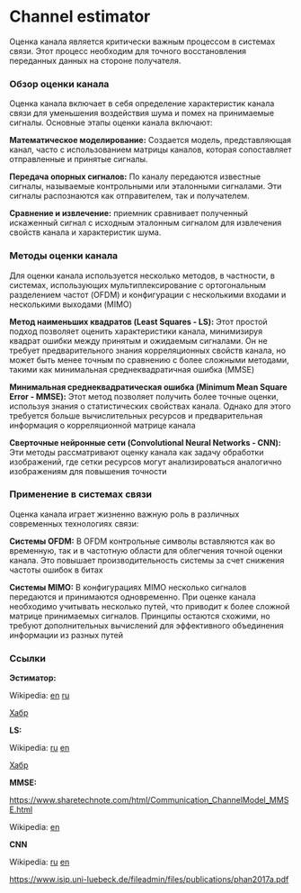 <h1>Channel estimator</h1>

Оценка канала является критически важным процессом в системах связи. Этот процесс необходим для точного восстановления переданных данных на стороне получателя.

<h3>Обзор оценки канала</h3>

Оценка канала включает в себя определение характеристик канала связи для уменьшения воздействия шума и помех на принимаемые сигналы. Основные этапы оценки канала включают:

**Математическое моделирование:** Создается модель, представляющая канал, часто с использованием матрицы каналов, которая сопоставляет отправленные и принятые сигналы.

**Передача опорных сигналов:** По каналу передаются известные сигналы, называемые контрольными или эталонными сигналами. Эти сигналы распознаются как отправителем, так и получателем.

**Сравнение и извлечение:** приемник сравнивает полученный искаженный сигнал с исходным эталонным сигналом для извлечения свойств канала и характеристик шума.

<h3>Методы оценки канала</h3>

Для оценки канала используется несколько методов, в частности, в системах, использующих мультиплексирование с ортогональным разделением частот (OFDM) и конфигурации с несколькими входами и несколькими выходами (MIMO)

**Метод наименьших квадратов (Least Squares - LS):** Этот простой подход позволяет оценить характеристики канала, минимизируя квадрат ошибки между принятым и ожидаемым сигналами. Он не требует предварительного знания корреляционных свойств канала, но может быть менее точным по сравнению с более сложными методами, такими как минимальная среднеквадратичная ошибка (MMSE)

**Минимальная среднеквадратическая ошибка (Minimum Mean Square Error - MMSE):** Этот метод позволяет получить более точные оценки, используя знания о статистических свойствах канала. Однако для этого требуется больше вычислительных ресурсов и предварительная информация о корреляционной матрице канала

**Сверточные нейронные сети (Convolutional Neural Networks - CNN):**  Эти методы рассматривают оценку канала как задачу обработки изображений, где сетки ресурсов могут анализироваться аналогично изображениям для повышения точности 

<h3>Применение в системах связи</h3>

Оценка канала играет жизненно важную роль в различных современных технологиях связи:

**Системы OFDM:** В OFDM контрольные символы вставляются как во временную, так и в частотную области для облегчения точной оценки канала. Это повышает производительность системы за счет снижения частоты ошибок в битах 

**Системы MIMO:** В конфигурациях MIMO несколько сигналов передаются и принимаются одновременно. При оценке канала необходимо учитывать несколько путей, что приводит к более сложной матрице принимаемых сигналов. Принципы остаются схожими, но требуют дополнительных вычислений для эффективного объединения информации из разных путей 


<h3>Ссылки</h3>

**Эстиматор:**

Wikipedia:
[en](https://en.wikipedia.org/wiki/Estimator)
[ru](https://ru.wikipedia.org/wiki/%D0%A1%D1%82%D0%B0%D1%82%D0%B8%D1%81%D1%82%D0%B8%D1%87%D0%B5%D1%81%D0%BA%D0%B0%D1%8F_%D0%BE%D1%86%D0%B5%D0%BD%D0%BA%D0%B0)

[Хабр](https://habr.com/ru/articles/174705/)

**LS:**

Wikipedia:
[ru](https://ru.wikipedia.org/wiki/%D0%9C%D0%B5%D1%82%D0%BE%D0%B4_%D0%BD%D0%B0%D0%B8%D0%BC%D0%B5%D0%BD%D1%8C%D1%88%D0%B8%D1%85_%D0%BA%D0%B2%D0%B0%D0%B4%D1%80%D0%B0%D1%82%D0%BE%D0%B2)
[en](https://en.wikipedia.org/wiki/Least_squares)

[Хабр](https://habr.com/ru/articles/672540/)

**MMSE:**

https://www.sharetechnote.com/html/Communication_ChannelModel_MMSE.html

Wikipedia: [en](https://en.wikipedia.org/wiki/Minimum_mean_square_error)

**CNN**

Wikipedia:
[ru](https://ru.wikipedia.org/wiki/%D0%A1%D0%B2%D1%91%D1%80%D1%82%D0%BE%D1%87%D0%BD%D0%B0%D1%8F_%D0%BD%D0%B5%D0%B9%D1%80%D0%BE%D0%BD%D0%BD%D0%B0%D1%8F_%D1%81%D0%B5%D1%82%D1%8C)
[en](https://en.wikipedia.org/wiki/Convolutional_neural_network)

https://www.isip.uni-luebeck.de/fileadmin/files/publications/phan2017a.pdf

